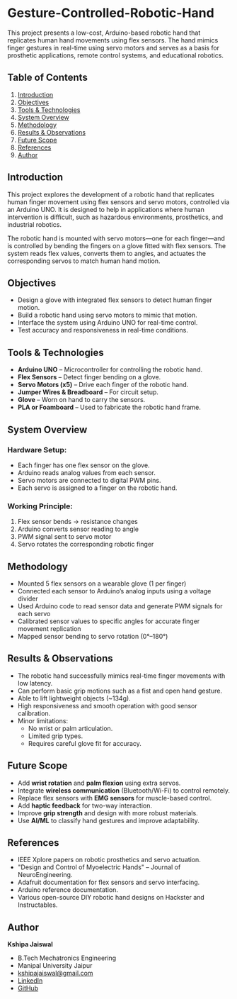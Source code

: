 # Gesture-Controlled-Robotic-Hand
This project presents a low-cost, Arduino-based robotic hand that replicates human hand movements using flex sensors. The hand mimics finger gestures in real-time using servo motors and serves as a basis for prosthetic applications, remote control systems, and educational robotics.

## Table of Contents

1. [Introduction](#introduction)  
2. [Objectives](#objectives)  
3. [Tools & Technologies](#tools-&-technologies)  
4. [System Overview](#system-overview)  
5. [Methodology](#methodology)  
6. [Results & Observations](#results-&-observations)  
7. [Future Scope](#future-scope)  
8. [References](#references)  
9. [Author](#author)


## Introduction

This project explores the development of a robotic hand that replicates human finger movement using flex sensors and servo motors, controlled via an Arduino UNO. It is designed to help in applications where human intervention is difficult, such as hazardous environments, prosthetics, and industrial robotics.

The robotic hand is mounted with servo motors—one for each finger—and is controlled by bending the fingers on a glove fitted with flex sensors. The system reads flex values, converts them to angles, and actuates the corresponding servos to match human hand motion.


## Objectives

- Design a glove with integrated flex sensors to detect human finger motion.  
- Build a robotic hand using servo motors to mimic that motion.  
- Interface the system using Arduino UNO for real-time control.  
- Test accuracy and responsiveness in real-time conditions.  


## Tools & Technologies

- **Arduino UNO** – Microcontroller for controlling the robotic hand.  
- **Flex Sensors** – Detect finger bending on a glove.  
- **Servo Motors (x5)** – Drive each finger of the robotic hand.  
- **Jumper Wires & Breadboard** – For circuit setup.  
- **Glove** – Worn on hand to carry the sensors.  
- **PLA or Foamboard** – Used to fabricate the robotic hand frame.  


## System Overview

### Hardware Setup:
- Each finger has one flex sensor on the glove.  
- Arduino reads analog values from each sensor.  
- Servo motors are connected to digital PWM pins.  
- Each servo is assigned to a finger on the robotic hand.  

### Working Principle:
1. Flex sensor bends → resistance changes  
2. Arduino converts sensor reading to angle  
3. PWM signal sent to servo motor  
4. Servo rotates the corresponding robotic finger  


## Methodology

- Mounted 5 flex sensors on a wearable glove (1 per finger)  
- Connected each sensor to Arduino’s analog inputs using a voltage divider  
- Used Arduino code to read sensor data and generate PWM signals for each servo  
- Calibrated sensor values to specific angles for accurate finger movement replication  
- Mapped sensor bending to servo rotation (0°–180°)


## Results & Observations

- The robotic hand successfully mimics real-time finger movements with low latency.
- Can perform basic grip motions such as a fist and open hand gesture.
- Able to lift lightweight objects (~134g).
- High responsiveness and smooth operation with good sensor calibration.
- Minor limitations:
  - No wrist or palm articulation.
  - Limited grip types.
  - Requires careful glove fit for accuracy.


## Future Scope

- Add **wrist rotation** and **palm flexion** using extra servos.
- Integrate **wireless communication** (Bluetooth/Wi-Fi) to control remotely.
- Replace flex sensors with **EMG sensors** for muscle-based control.
- Add **haptic feedback** for two-way interaction.
- Improve **grip strength** and design with more robust materials.
- Use **AI/ML** to classify hand gestures and improve adaptability.


## References

- IEEE Xplore papers on robotic prosthetics and servo actuation.
- "Design and Control of Myoelectric Hands" – Journal of NeuroEngineering.
- Adafruit documentation for flex sensors and servo interfacing.
- Arduino reference documentation.
- Various open-source DIY robotic hand designs on Hackster and Instructables.


## Author

**Kshipa Jaiswal**  
- B.Tech Mechatronics Engineering  
- Manipal University Jaipur  
- [kshipajaiswal@gmail.com](mailto:kshipajaiswal@gmail.com)  
- [LinkedIn](https://www.linkedin.com/in/kshipa-jaiswal-ab7055220)  
- [GitHub](https://github.com/Kshipajaiswal)
